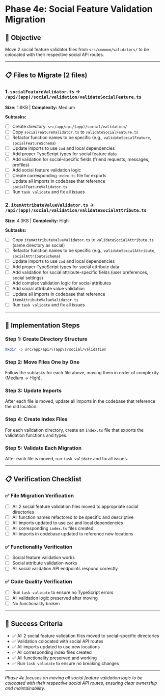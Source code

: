 # Phase 4e: Social Feature Validation Migration

## 🎯 Objective
Move 2 social feature validator files from `src/common/validators/` to be colocated with their respective social API routes.

---

## 📋 Files to Migrate (2 files)

### 1. `socialFeatureValidator.ts` → `/api/(app)/social/validation/validateSocialFeature.ts`
**Size:** 1.8KB | **Complexity:** Medium

**Subtasks:**
- [ ] Create directory: `src/app/api/(app)/social/validation/`
- [ ] Copy `socialFeatureValidator.ts` to `validateSocialFeature.ts`
- [ ] Refactor function names to be specific (e.g., `validateSocialFeature`, `socialFeatureSchema`)
- [ ] Update imports to use `zod` and local dependencies
- [ ] Add proper TypeScript types for social feature data
- [ ] Add validation for social-specific fields (friend requests, messages, profiles)
- [ ] Add social feature validation logic
- [ ] Create corresponding `index.ts` file for exports
- [ ] Update all imports in codebase that reference `socialFeatureValidator.ts`
- [ ] Run `task validate` and fix all issues

### 2. `itemAttributeValueValidator.ts` → `/api/(app)/social/validation/validateSocialAttribute.ts`
**Size:** 4.3KB | **Complexity:** High

**Subtasks:**
- [ ] Copy `itemAttributeValueValidator.ts` to `validateSocialAttribute.ts` (same directory as social)
- [ ] Refactor function names to be specific (e.g., `validateSocialAttribute`, `socialAttributeSchema`)
- [ ] Update imports to use `zod` and local dependencies
- [ ] Add proper TypeScript types for social attribute data
- [ ] Add validation for social attribute-specific fields (user preferences, social settings)
- [ ] Add complex validation logic for social attributes
- [ ] Add social attribute value validation
- [ ] Update all imports in codebase that reference `itemAttributeValueValidator.ts`
- [ ] Run `task validate` and fix all issues

---

## 🚀 Implementation Steps

### Step 1: Create Directory Structure
```bash
mkdir -p src/app/api/\(app\)/social/validation
```

### Step 2: Move Files One by One
Follow the subtasks for each file above, moving them in order of complexity (Medium → High).

### Step 3: Update Imports
After each file is moved, update all imports in the codebase that reference the old location.

### Step 4: Create Index Files
For each validation directory, create an `index.ts` file that exports the validation functions and types.

### Step 5: Validate Each Migration
After each file is moved, run `task validate` and fix all issues.

---

## 📋 Verification Checklist

### ✅ File Migration Verification
- [ ] All 2 social feature validation files moved to appropriate social directories
- [ ] All function names refactored to be specific and descriptive
- [ ] All imports updated to use `zod` and local dependencies
- [ ] All corresponding `index.ts` files created
- [ ] All imports in codebase updated to reference new locations

### ✅ Functionality Verification
- [ ] Social feature validation works
- [ ] Social attribute validation works
- [ ] All social validation API endpoints respond correctly

### ✅ Code Quality Verification
- [ ] Run `task validate` to ensure no TypeScript errors
- [ ] All validation logic preserved after moving
- [ ] No functionality broken

---

## 🎯 Success Criteria

- ✅ All 2 social feature validation files moved to social-specific directories
- ✅ Validation colocated with social API routes
- ✅ All imports updated to use new locations
- ✅ All corresponding index files created
- ✅ All functionality preserved and working
- ✅ Run `task validate` to ensure no breaking changes

---

*Phase 4e focuses on moving all social feature validation logic to be colocated with their respective social API routes, ensuring clear ownership and maintainability.*
